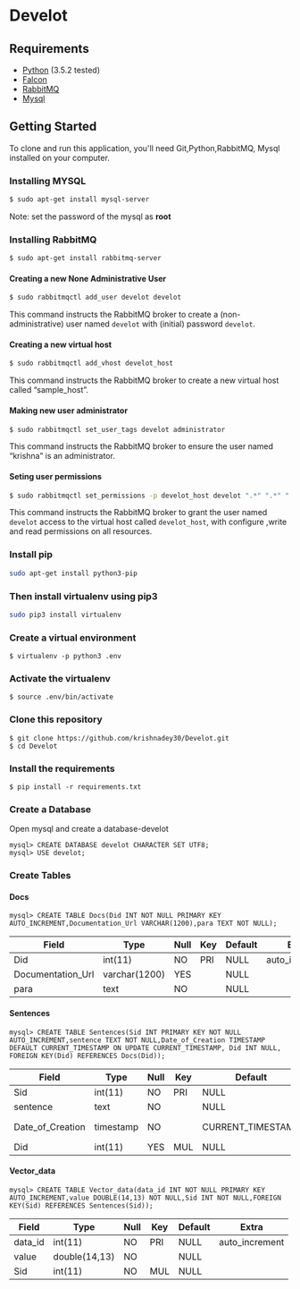 # Develot

## Requirements

* [Python](https://www.python.org/)   (3.5.2 tested)
* [Falcon](https://falconframework.org/)
* [RabbitMQ](https://www.rabbitmq.com/)
* [Mysql](https://www.mysql.com/)
## Getting Started

To clone and run this application, you'll need Git,Python,RabbitMQ, Mysql installed on your computer.

### Installing MYSQL
``` bash
$ sudo apt-get install mysql-server
```
Note: set the password of the mysql as **root**

### Installing RabbitMQ 
``` bash
$ sudo apt-get install rabbitmq-server
```

#### Creating a new None Administrative User
``` bash
$ sudo rabbitmqctl add_user develot develot
```

This command instructs the RabbitMQ broker to create a (non-administrative) user named `develot` with (initial) password `develot`.
#### Creating a new virtual host
``` bash
$ sudo rabbitmqctl add_vhost develot_host
```
This command instructs the RabbitMQ broker to create a new virtual host called “sample_host”.
#### Making new user administrator
``` bash
$ sudo rabbitmqctl set_user_tags develot administrator
```

This command instructs the RabbitMQ broker to ensure the user named “krishna” is an administrator.

#### Seting user permissions
``` bash
$ sudo rabbitmqctl set_permissions -p develot_host develot ".*" ".*" ".*"
```

This command instructs the RabbitMQ broker to grant the user named `develot` access to the virtual host called `develot_host`, with configure ,write and read permissions on all resources.

### Install **pip** 
``` bash
sudo apt-get install python3-pip
```
### Then install **virtualenv** using pip3
``` bash
sudo pip3 install virtualenv 
```
### Create a virtual environment
```
$ virtualenv -p python3 .env
```
### Activate the virtualenv
```
$ source .env/bin/activate
```
### Clone this repository
```
$ git clone https://github.com/krishnadey30/Develot.git
$ cd Develot
```

### Install the requirements
```
$ pip install -r requirements.txt
```

### Create a Database
Open mysql and create a database-develot
``` mysql
mysql> CREATE DATABASE develot CHARACTER SET UTF8;
mysql> USE develot;
```
### Create Tables
#### Docs
```mysql
mysql> CREATE TABLE Docs(Did INT NOT NULL PRIMARY KEY AUTO_INCREMENT,Documentation_Url VARCHAR(1200),para TEXT NOT NULL); 
```

| Field             | Type          | Null | Key | Default | Extra          |
|-------------------|---------------|------|-----|---------|----------------|
| Did               | int(11)       | NO   | PRI | NULL    | auto_increment |
| Documentation_Url | varchar(1200) | YES  |     | NULL    |                |
| para              | text          | NO   |     | NULL    |                |


#### Sentences
```mysql
mysql> CREATE TABLE Sentences(Sid INT PRIMARY KEY NOT NULL AUTO_INCREMENT,sentence TEXT NOT NULL,Date_of_Creation TIMESTAMP DEFAULT CURRENT_TIMESTAMP ON UPDATE CURRENT_TIMESTAMP, Did INT NULL, FOREIGN KEY(Did) REFERENCES Docs(Did));
```

| Field            | Type      | Null | Key | Default           | Extra                       |
|------------------|-----------|------|-----|-------------------|-----------------------------|
| Sid              | int(11)   | NO   | PRI | NULL              | auto_increment              |
| sentence         | text      | NO   |     | NULL              |                             |
| Date_of_Creation | timestamp | NO   |     | CURRENT_TIMESTAMP | on update CURRENT_TIMESTAMP |
| Did              | int(11)   | YES  | MUL | NULL              |                             |

#### Vector_data
```mysql
mysql> CREATE TABLE Vector_data(data_id INT NOT NULL PRIMARY KEY AUTO_INCREMENT,value DOUBLE(14,13) NOT NULL,Sid INT NOT NULL,FOREIGN KEY(Sid) REFERENCES Sentences(Sid));
```

| Field   | Type          | Null | Key | Default | Extra          |
|---------|---------------|------|-----|---------|----------------|
| data_id | int(11)       | NO   | PRI | NULL    | auto_increment |
| value   | double(14,13) | NO   |     | NULL    |                |
| Sid     | int(11)       | NO   | MUL | NULL    |                |


